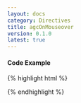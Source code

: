 ```yaml
---
layout: docs
category: Directives
title: agcOnMouseover
version: 0.1.0
latest: true
---
```


#### Code Example
{% highlight html %}
<div google-chart chart="chartWrapper" agc-on-mouseover="mouseoverHandler(row, column)"></div>
{% endhighlight %}